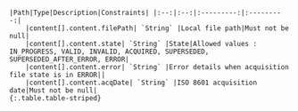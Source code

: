     |Path|Type|Description|Constraints| |:--:|:--:|:---------:|:---------:|
        |content[].content.filePath| `String` |Local file path|Must not be null|
        |content[].content.state| `String` |State|Allowed values : IN_PROGRESS, VALID, INVALID, ACQUIRED, SUPERSEDED, SUPERSEDED_AFTER_ERROR, ERROR|
        |content[].content.error| `String` |Error details when acquisition file state is in ERROR||
        |content[].content.acqDate| `String` |ISO 8601 acquisition date|Must not be null|
    {:.table.table-striped}
